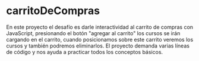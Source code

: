 # carritoDeCompras
En este proyecto el desafío es darle interactividad al carrito de compras con JavaScript, presionando el botón "agregar al carrito" los cursos se irán cargando en el carrito, cuando posicionamos sobre este carrito veremos los cursos y también podremos eliminarlos. El proyecto demanda varias líneas de código y nos ayuda a practicar todos los conceptos básicos. 
